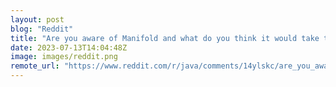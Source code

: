 ```yaml
---
layout: post
blog: "Reddit"
title: "Are you aware of Manifold and what do you think it would take to bring it to the popularity level of Lombok"
date: 2023-07-13T14:04:48Z
image: images/reddit.png
remote_url: "https://www.reddit.com/r/java/comments/14ylskc/are_you_aware_of_manifold_and_what_do_you_think/"
---
```

